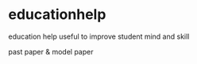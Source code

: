 # educationhelp
education help useful to improve student mind and skill 

past paper & model paper 
